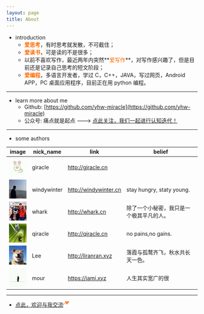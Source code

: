 ```yaml
---
layout: page
title: About
---
```


- introduction
    - **<font color="#FF6A00">爱思考</font>**，有时思考就发散，不可截住；
    - **<font color="#FF6A00">爱读书</font>**，可是读的不是很多；
    - 以前不喜欢写作，最近两年内突然**<font color="#FF6A00">爱写作</font>**，对写作感兴趣了，但是目前还是记录自己思考的短文阶段；
    - **<font color="#FF6A00">爱编程</font>**，多语言开发者，学过 C，C++，JAVA，写过网页，Android APP，PC 桌面应用程序，目前正在用 python 编程。

<hr />

- learn more about me
  - Github: [https://github.com/yhw-miracle](https://github.com/yhw-miracle)
  - 公众号: 痛点就是起点 ---> <a href="#qecode_img">点此关注，我们一起进行认知迭代！</a>

<hr />

- some authors

| image | nick_name | link | belief |
| ------ | ------ | ------ | ------ |
| <img src="/images/authors/djg.jpg" width="50" height="50" /> | giracle | <a href="http://giracle.cn" target="_blank">http://giracle.cn</a> | &nbsp;&nbsp;&nbsp; |
| <img src="/images/authors/dy.jpg" width="50" height="50" /> | windywinter | <a href="http://windywinter.cn/" target="_blank">http://windywinter.cn</a> | stay hungry, staty young. |
| <img src="/images/authors/hdp.jpg" width="50" height="50" /> | whark | <a href="http://whark.cn" target="_blank">http://whark.cn</a> | 除了一个小秘密，我只是一个极其平凡的人。 |
| <img src="/images/authors/jqq.jpg" width="50" height="50" /> | qiracle | <a href="http://qiracle.cn" target="_blank">http://qiracle.cn</a> | no pains,no gains. |
| <img src="/images/authors/lee.jpeg" width="50" height="50" /> | Lee | <a href="http://liranran.xyz" target="_blank">http://liranran.xyz</a> | 落霞与孤鹜齐飞，秋水共长天一色。 |
| <img src="/images/authors/zkp.jpg" width="50" height="50" /> | mour | <a href="https://iami.xyz" target="_blank">https://iami.xyz</a> | 人生其实宽广的很 |

<hr />

- <a target="_blank" href="http://mail.qq.com/cgi-bin/qm_share?t=qm_mailme&email=rtfG2fHdwcja2c-cy_7f34DNwcM">点此，欢迎与我交流<img src="/images/system/minutemailer_16.png" /></a>
